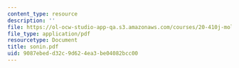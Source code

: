 ```yaml
---
content_type: resource
description: ''
file: https://ol-ocw-studio-app-qa.s3.amazonaws.com/courses/20-410j-molecular-cellular-and-tissue-biomechanics-be-410j-spring-2003/9087ebedd32c9d624ea3be04082bcc00_sonin.pdf
file_type: application/pdf
resourcetype: Document
title: sonin.pdf
uid: 9087ebed-d32c-9d62-4ea3-be04082bcc00
---
```

